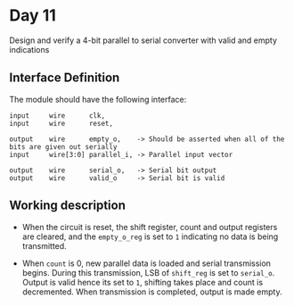 # Day 11

Design and verify a 4-bit parallel to serial converter with valid and empty indications

## Interface Definition
The module should have the following interface:

```
input     wire      clk,
input     wire      reset,

output    wire      empty_o,    -> Should be asserted when all of the bits are given out serially
input     wire[3:0] parallel_i, -> Parallel input vector
  
output    wire      serial_o,   -> Serial bit output
output    wire      valid_o     -> Serial bit is valid
```

## Working description

- When the circuit is reset, the shift register, count and output registers are cleared, and the `empty_o_reg` is set to `1` indicating no data is being transmitted. 

- When `count` is 0, new parallel data is loaded and serial transmission begins. During this transmission, LSB of `shift_reg` is set to `serial_o`. Output is valid hence its set to `1`, shifting takes place and count is decremented. When transmission is completed, output is made empty. 
